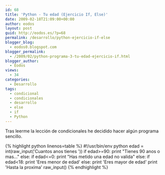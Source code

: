 ```yaml
---
id: 68
title: 'Python - Tu edad (Ejercicio If, Else)'
date: 2009-02-18T21:09:00+00:00
author: eodos
layout: post
guid: http://eodos.es/?p=68
permalink: /desarrollo/python-ejercicio-if-else
blogger_blog:
  - eodos0.blogspot.com
blogger_permalink:
  - /2009/02/python-programa-3-tu-edad-ejercicio-if.html
blogger_author:
  - Eodos
views:
  - 34
categories:
  - Desarrollo
tags:
  - condicional
  - condicionales
  - desarrollo
  - else
  - if
  - Python
---
```

Tras leerme la lección de condicionales he decidido hacer algún programa sencillo.

{% highlight python linenos=table %}
#!/usr/bin/env python
edad = int(raw_input('Cuantos anos tienes '))
if edad>=90:
  print "Tienes 90 anos o mas..."
else:
  if edad<=0:
    print "Has metido una edad no valida"
  else:
    if edad<18:
       print 'Eres menor de edad'
    else:
       print 'Eres mayor de edad'
print 'Hasta la proxima'
raw_input()
{% endhighlight %}
